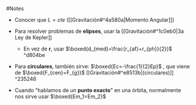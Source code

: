 #Notes

- Conocer que $L=cte$ ([[Gravitación#^4a580a|Momento Angular]])

- Para resolver problemas de **elipses**, usar la [[Gravitación#^1c0eb0|3a Ley de Kepler]]
	- En vez de **r**, usar $\boxed{d_{med}=\frac{r_{af}+r_{ph}}{2}}$ ^d804be

- Para **circulares**, también sirve: $\boxed{Ec=-\frac{1}{2}Ep}$ , que viene de $\boxed{F_{cen}=F_{g}}$  [[Gravitación#^e8513b|(circulares)]] ^235246

- Cuando "hablamos de un **punto exacto**" en una órbita, normalmente nos sirve usar $\boxed{Em_1=Em_2}$
